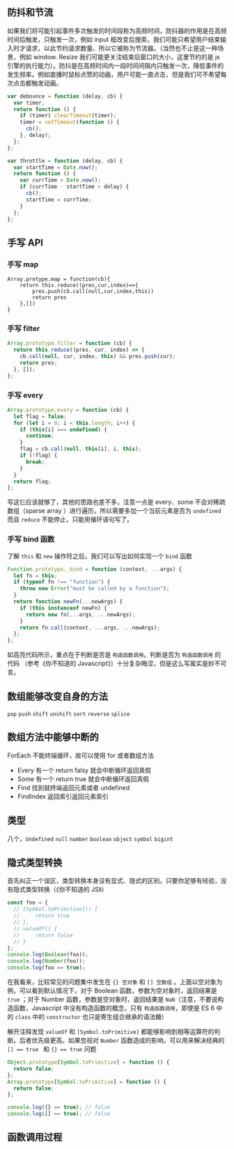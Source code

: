 ## 防抖和节流

如果我们将可能引起事件多次触发的时间段称为高频时间，防抖器的作用是在高频时间后触发，只触发一次，例如 input 框改变后搜索，我们可能只希望用户结束输入时才请求，以此节约请求数量、所以它被称为节流器。（当然也不止是这一种场景，例如 window. Resize 我们可能更关注结束后窗口的大小，这里节约的是 js 引擎的执行能力）。防抖是在高频时间内一段时间间隔内只触发一次，降低事件的发生频率。例如直播时鼠标点赞的动画，用户可能一直点击，但是我们可不希望每次点击都触发动画。

```js
var debounce = function (delay, cb) {
  var timer;
  return function () {
    if (timer) clearTimeout(timer);
    timer = setTimeout(function () {
      cb();
    }, delay);
  };
};

var throttle = function (delay, cb) {
  var startTime = Date.now();
  return function () {
    var currTime = Date.now();
    if (currTime - startTime > delay) {
      cb();
      startTime = currTime;
    }
  };
};
```

## 手写 API

### 手写 map

```js{3}
Array.protype.map = function(cb){
    return this.reduce((pres,cur,index)=>{
        pres.push(cb.call(null,cur,index,this))
        return pres
    },[])
}
```

### 手写 filter

```js
Array.prototype.filter = function (cb) {
  return this.reduce((pres, cur, index) => {
    cb.call(null, cur, index, this) && pres.push(cur);
    return pres;
  }, []);
};
```

### 手写 every

```js
Array.prototype.every = function (cb) {
  let flag = false;
  for (let i = 0; i < this.length; i++) {
    if (this[i] === undefined) {
      continue;
    }
    flag = cb.call(null, this[i], i, this);
    if (!flag) {
      break;
    }
  }
  return flag;
};
```

写这仨应该就够了，其他的思路也差不多，注意一点是 every、some 不会对稀疏数组（sparse array ）进行遍历，所以需要多加一个当前元素是否为 `undefined` 而且 `reduce` 不能停止，只能用循环语句写了。

### 手写 bind 函数

了解 `this` 和 `new` 操作符之后，我们可以写出如何实现一个 `bind` 函数

```js {7}
Function.prototype._bind = function (context, ...args) {
  let fn = this;
  if (typeof fn !== "function") {
    throw new Error("must be called by a function");
  }
  return function newFn(...newArgs) {
    if (this instanceof newFn) {
      return new fn(...args, ...newArgs);
    }
    return fn.call(context, ...args, ...newArgs);
  };
};
```

如高亮代码所示，重点在于判断是否是 `构造函数调用`。判断是否为 `构造函数调用` 的代码 （参考《你不知道的 Javascript》）十分复杂晦涩，但是这么写属实是妙不可言。

## 数组能够改变自身的方法

`pop` `push` `shift` `unshift` `sort` `reverse` `splice`

## 数组方法中能够中断的

ForEach 不能终端循环，故可以使用 for 或者数组方法

- Every 有一个 return falsy 就会中断循环返回真假
- Some 有一个 return true 就会中断循环返回真假
- Find 找到就终端返回元素或者 undefined
- FindIndex 返回索引返回元素索引

## 类型

八个，`Undefined` `null` `number` `boolean` `object` `symbol` `bigint`

## 隐式类型转换

首先纠正一个误区，类型转换本身没有显式、隐式的区别。只要你足够有经验，没有隐式类型转换（《你不知道的 JS》）

```js
const foo = {
  // [Symbol.toPrimitive]() {
  //     return true
  // },
  // valueOf() {
  //     return false
  // }
};
console.log(Boolean(foo));
console.log(Number(foo));
console.log(foo == true);
```

在我看来，比较常见的问题集中发生在 `{} 空对象` 和 `[] 空数组` 。上面以空对象为例，可以看到默认情况下，对于 Boolean 函数，参数为空对象时，返回结果是 `true` ；对于 Number 函数，参数是空对象时，返回结果是 `NaN`（注意，不要说构造函数，Javascript 中没有构造函数的概念，只有 `构造函数调用`，即使是 ES 6 中的 `class` 中的 `constructor` 也只是寄生组合继承的语法糖）

解开注释发现 `valueOf` 和 `[Symbol.toPrimitive]` 都能够影响到相等运算符的判断。后者优先级更高。如果忽视对 `Number` 函数造成的影响，可以用来解决经典的 `[] == true ` 和 `{} == true` 问题

```js
Object.prototype[Symbol.toPrimitive] = function () {
  return false;
};
Array.prototype[Symbol.toPrimitive] = function () {
  return false;
};

console.log({} == true); // false
console.log([] == true); // false
```

## 函数调用过程
